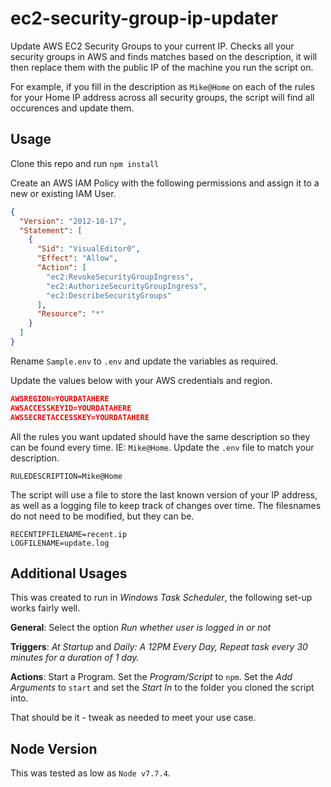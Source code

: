 # ec2-security-group-ip-updater

Update AWS EC2 Security Groups to your current IP. Checks all your security groups in AWS and finds matches based on the description, it will then replace them with the public IP of the machine you run the script on.

For example, if you fill in the description as `Mike@Home` on each of the rules for your Home IP address across all security groups, the script will find all occurences and update them.

## Usage

Clone this repo and run `npm install`

Create an AWS IAM Policy with the following permissions and assign it to a new or existing IAM User.

```json
{
  "Version": "2012-10-17",
  "Statement": [
    {
      "Sid": "VisualEditor0",
      "Effect": "Allow",
      "Action": [
        "ec2:RevokeSecurityGroupIngress",
        "ec2:AuthorizeSecurityGroupIngress",
        "ec2:DescribeSecurityGroups"
      ],
      "Resource": "*"
    }
  ]
}
```

Rename `Sample.env` to `.env` and update the variables as required.

Update the values below with your AWS credentials and region.

```json
AWSREGION=YOURDATAHERE
AWSACCESSKEYID=YOURDATAHERE
AWSSECRETACCESSKEY=YOURDATAHERE
```

All the rules you want updated should have the same description so they can be found every time. IE: `Mike@Home`. Update the `.env` file to match your description.

```
RULEDESCRIPTION=Mike@Home
```

The script will use a file to store the last known version of your IP address, as well as a logging file to keep track of changes over time. The filesnames do not need to be modified, but they can be.

```
RECENTIPFILENAME=recent.ip
LOGFILENAME=update.log
```

## Additional Usages

This was created to run in _Windows Task Scheduler_, the following set-up works fairly well.

**General**: Select the option _Run whether user is logged in or not_

**Triggers**: _At Startup_ and _Daily: A 12PM Every Day, Repeat task every 30 minutes for a duration of 1 day._

**Actions**: Start a Program. Set the _Program/Script_ to `npm`. Set the _Add Arguments_ to `start` and set the _Start In_ to the folder you cloned the script into.

That should be it - tweak as needed to meet your use case.

## Node Version

This was tested as low as `Node v7.7.4`.
